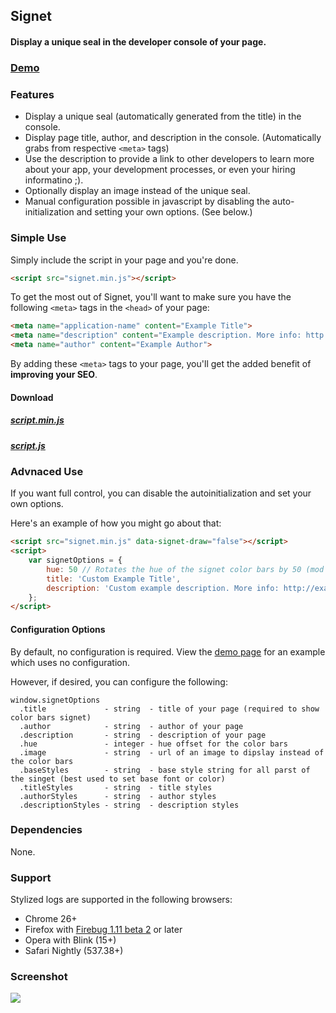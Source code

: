 ## Signet

#### Display a unique seal in the developer console of your page.

### [Demo](http://github.hubspot.com/signet)

### Features

- Display a unique seal (automatically generated from the title) in the console.
- Display page title, author, and description in the console. (Automatically grabs from respective `<meta>` tags)
- Use the description to provide a link to other developers to learn more about your app, your development processes, or even your hiring informatino ;).
- Optionally display an image instead of the unique seal.
- Manual configuration possible in javascript by disabling the auto-initialization and setting your own options. (See below.)

### Simple Use

Simply include the script in your page and you're done.

```html
<script src="signet.min.js"></script>
```

To get the most out of Signet, you'll want to make sure you have the following `<meta>` tags in the `<head>` of your page:

```html
<meta name="application-name" content="Example Title">
<meta name="description" content="Example description. More info: http://example.com">
<meta name="author" content="Example Author">
```

By adding these `<meta>` tags to your page, you'll get the added benefit of __improving your SEO__.

#### Download

##### [script.min.js](http://github.hubspot.com/signet/signet.min.js)
##### [script.js](http://github.hubspot.com/signet/signet.js)

### Advnaced Use

If you want full control, you can disable the autoinitialization and set your own options.

Here's an example of how you might go about that:

```html
<script src="signet.min.js" data-signet-draw="false"></script>
<script>
    var signetOptions = {
        hue: 50 // Rotates the hue of the signet color bars by 50 (mod 256),
        title: 'Custom Example Title',
        description: 'Custom example description. More info: http://example.com'
    };
</script>
```

#### Configuration Options

By default, no configuration is required. View the [demo page](http://github.hubspot.com/signet) for an example which uses no configuration.

However, if desired, you can configure the following:

    window.signetOptions
      .title             - string  - title of your page (required to show color bars signet)
      .author            - string  - author of your page
      .description       - string  - description of your page
      .hue               - integer - hue offset for the color bars
      .image             - string  - url of an image to dipslay instead of the color bars
      .baseStyles        - string  - base style string for all parst of the singet (best used to set base font or color)
      .titleStyles       - string  - title styles
      .authorStyles      - string  - author styles
      .descriptionStyles - string  - description styles

### Dependencies

None.

### Support

Stylized logs are supported in the following browsers:

- Chrome 26+
- Firefox with [Firebug 1.11 beta 2](http://blog.getfirebug.com/2012/11/16/firebug-1-11-beta-2/) or later
- Opera with Blink (15+)
- Safari Nightly (537.38+)

### Screenshot

![](http://github.hubspot.com/signet/images/preview.png?)